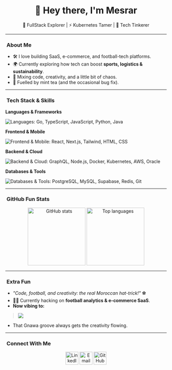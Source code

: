 <!-- Banner / Header -->
<h1 align="center">👋 Hey there, I'm Mesrar</h1>
<p align="center">
  🚀 FullStack Explorer | ⚡ Kubernetes Tamer | 🧩 Tech Tinkerer  
</p>

---

### ​​​ About Me  
- 🛠️ I love building SaaS, e-commerce, and football-tech platforms.  
- 🌍 Currently exploring how tech can boost **sports, logistics & sustainability**.  
- 🎨 Mixing code, creativity, and a little bit of chaos.  
- 🍵 Fuelled by mint tea (and the occasional bug fix).  

---

### ​ Tech Stack & Skills  

**Languages & Frameworks**  
<p>
  <img src="https://skillicons.dev/icons?i=go,ts,js,python,java" alt="Languages: Go, TypeScript, JavaScript, Python, Java" />
</p>

**Frontend & Mobile**  
<p>
  <img src="https://skillicons.dev/icons?i=react,nextjs,tailwind,html,css" alt="Frontend & Mobile: React, Next.js, Tailwind, HTML, CSS" />
</p>

**Backend & Cloud**  
<p>
  <img src="https://skillicons.dev/icons?i=graphql,nodejs,docker,kubernetes,aws,oracle" alt="Backend & Cloud: GraphQL, Node.js, Docker, Kubernetes, AWS, Oracle" />
</p>

**Databases & Tools**  
<p>
  <img src="https://skillicons.dev/icons?i=postgresql,mysql,supabase,redis,git" alt="Databases & Tools: PostgreSQL, MySQL, Supabase, Redis, Git" />
</p>

---

### ​ GitHub Fun Stats  

<p align="center">
  <img src="https://github-readme-stats.vercel.app/api?username=Mesrar&show_icons=true&theme=radical" alt="GitHub stats" height="180"/>
  <img src="https://github-readme-stats.vercel.app/api/top-langs/?username=Mesrar&layout=compact&theme=radical" alt="Top languages" height="180"/>
</p>

---

### ​ Extra Fun  

-  *"Code, football, and creativity: the real Moroccan hat-trick!"* ⚽  
- 🧑‍🚀 Currently hacking on **football analytics & e-commerce SaaS**.  
-  **Now vibing to:**  
  > [![](https://img.shields.io/badge/Spotify-Gnawa%20%7C%20The%20Atlas%20Collective-green?logo=spotify)](https://open.spotify.com/track/6A1PurU2W1jyzkfXcJUswE)  
-  That Gnawa groove always gets the creativity flowing.  

---

### ​ Connect With Me  
<p align="center">
  <a href="https://www.linkedin.com/in/mohamed-mesrar/"><img src="https://skillicons.dev/icons?i=linkedin" height="40" alt="LinkedIn"/></a>
  <a href="mailto:mesrar.mohamed@gmail.com"><img src="https://skillicons.dev/icons?i=gmail" height="40" alt="Email"/></a>
  <a href="https://github.com/Mesrar"><img src="https://skillicons.dev/icons?i=github" height="40" alt="GitHub"/></a>
</p>
